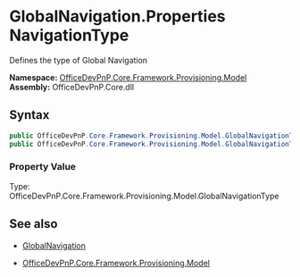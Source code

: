 # GlobalNavigation.Properties NavigationType
Defines the type of Global Navigation  

**Namespace:** [OfficeDevPnP.Core.Framework.Provisioning.Model](OfficeDevPnP.Core.Framework.Provisioning.Model.md)  
**Assembly:** OfficeDevPnP.Core.dll  
## Syntax
```C#
public OfficeDevPnP.Core.Framework.Provisioning.Model.GlobalNavigationType NavigationType { get; }
public OfficeDevPnP.Core.Framework.Provisioning.Model.GlobalNavigationType NavigationType { set; }
```

### Property Value
Type: OfficeDevPnP.Core.Framework.Provisioning.Model.GlobalNavigationType  

## See also
- [GlobalNavigation](GlobalNavigation.md) 

- [OfficeDevPnP.Core.Framework.Provisioning.Model](OfficeDevPnP.Core.Framework.Provisioning.Model.md)
